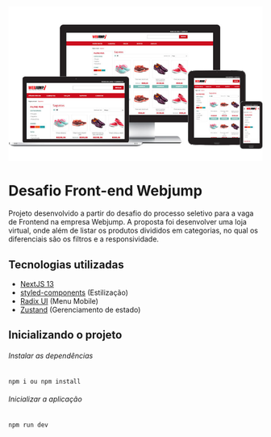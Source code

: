 ![preview](public/preview.jpg)

# Desafio Front-end Webjump

Projeto desenvolvido a partir do desafio do processo seletivo para a vaga de Frontend na empresa Webjump. A proposta foi desenvolver uma loja virtual, onde além de listar os produtos divididos em categorias, no qual os diferenciais são os filtros e a responsividade.

## Tecnologias utilizadas

-  [NextJS 13](https://nextjs.org/docs/getting-started/installation) 
- [styled-components](https://styled-components.com/) (Estilização)
- [Radix UI](https://www.radix-ui.com/primitives/docs/components/dropdown-menu) (Menu Mobile)
- [Zustand](https://zustand-demo.pmnd.rs/) (Gerenciamento de estado)

## Inicializando o projeto

###### Instalar as dependências

`npm i ou npm install`

###### Inicializar a aplicação

`npm run dev`






